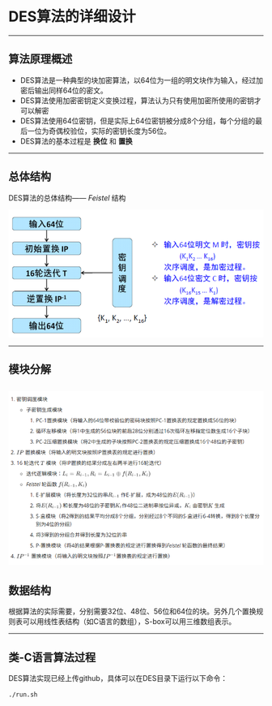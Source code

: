 # DES算法的详细设计
------

## 算法原理概述

- DES算法是一种典型的块加密算法，以64位为一组的明文块作为输入，经过加密后输出同样64位的密文。
- DES算法使用加密密钥定义变换过程，算法认为只有使用加密所使用的密钥才可以解密
- DES算法使用64位密钥，但是实际上64位密钥被分成8个分组，每个分组的最后一位为奇偶校验位，实际的密钥长度为56位。
- DES算法的基本过程是 **换位** 和 **置换**
------


## 总体结构

DES算法的总体结构—— *Feistel* 结构

![structure](./image/structure.png)

------

## 模块分解

![module](./image/module.png)
------

## 数据结构

​	根据算法的实际需要，分别需要32位、48位、56位和64位的块。另外几个置换规则表可以用线性表结构（如C语言的数组），S-box可以用三维数组表示。

------

## 类-C语言算法过程

DES算法实现已经上传github，具体可以在DES目录下运行以下命令：

```shell
./run.sh
```

